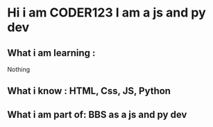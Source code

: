 # Hi i am CODER123 I am a js and py dev

## What i am learning :
Nothing

## What i know : HTML, Css, JS, Python

## What i am part of: BBS as a js and py dev
